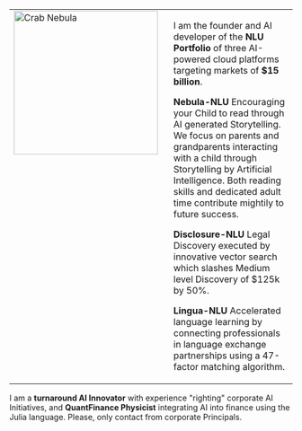<table>
  <tbody>
    <tr>
      <td width="256" valign="top">
        <img src="https://github.com/JohnSchwitz/Images/blob/main/HazelDragon256.jpg?raw=true" alt="Crab Nebula" width="256" height="256">
      </td>
      <td valign="top" style="padding-left: 20px;">
        <p>I am the founder and AI developer of the <strong>NLU Portfolio</strong> of three AI-powered cloud platforms targeting markets of <strong>$15 billion</strong>.</p>
        <p><strong>Nebula-NLU</strong> Encouraging your Child to read through AI generated Storytelling. We focus on parents and grandparents interacting with a child through Storytelling by Artificial Intelligence. Both reading skills and dedicated adult time contribute mightily to future success.</p><p><strong>Disclosure-NLU</strong> Legal Discovery executed by innovative vector search which slashes Medium level Discovery of $125k by 50%.</p><p><strong>Lingua-NLU</strong> Accelerated language learning by connecting professionals in language exchange partnerships using a 47-factor matching algorithm.</p>
      </td>
    </tr>
  </tbody>
</table>

<!-- All content below this line will appear underneath the image and its description -->
<p>I am a <strong>turnaround AI Innovator</strong> with experience "righting" corporate AI Initiatives, and <strong>QuantFinance Physicist</strong> integrating AI into finance using the Julia language. Please, only contact from corporate Principals.</p>

